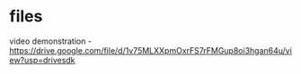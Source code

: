 # files
video demonstration - https://drive.google.com/file/d/1v75MLXXpmOxrFS7rFMGup8oi3hgan64u/view?usp=drivesdk
